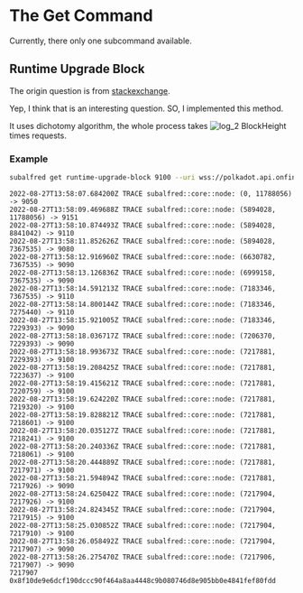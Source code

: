 # The Get Command
Currently, there only one subcommand available.

## Runtime Upgrade Block
The origin question is from [stackexchange][question].

Yep, I think that is an interesting question.
SO, I implemented this method.

It uses dichotomy algorithm, the whole process takes <img src="https://latex.codecogs.com/svg.image?log_2&space;BlockHeight" title="log_2 BlockHeight"/> times requests.

[question]: https://substrate.stackexchange.com/questions/3861/how-do-you-tell-which-block-number-the-last-runtime-upgrade-happened-on-a-chain

### Example
```sh
subalfred get runtime-upgrade-block 9100 --uri wss://polkadot.api.onfinality.io/public-ws -lsubalfred::core::node
```
```log
2022-08-27T13:58:07.684200Z TRACE subalfred::core::node: (0, 11788056) -> 9050
2022-08-27T13:58:09.469688Z TRACE subalfred::core::node: (5894028, 11788056) -> 9151
2022-08-27T13:58:10.874493Z TRACE subalfred::core::node: (5894028, 8841042) -> 9110
2022-08-27T13:58:11.852626Z TRACE subalfred::core::node: (5894028, 7367535) -> 9080
2022-08-27T13:58:12.916960Z TRACE subalfred::core::node: (6630782, 7367535) -> 9090
2022-08-27T13:58:13.126836Z TRACE subalfred::core::node: (6999158, 7367535) -> 9090
2022-08-27T13:58:14.591213Z TRACE subalfred::core::node: (7183346, 7367535) -> 9110
2022-08-27T13:58:14.800144Z TRACE subalfred::core::node: (7183346, 7275440) -> 9110
2022-08-27T13:58:15.921005Z TRACE subalfred::core::node: (7183346, 7229393) -> 9090
2022-08-27T13:58:18.036717Z TRACE subalfred::core::node: (7206370, 7229393) -> 9090
2022-08-27T13:58:18.993673Z TRACE subalfred::core::node: (7217881, 7229393) -> 9100
2022-08-27T13:58:19.208425Z TRACE subalfred::core::node: (7217881, 7223637) -> 9100
2022-08-27T13:58:19.415621Z TRACE subalfred::core::node: (7217881, 7220759) -> 9100
2022-08-27T13:58:19.624220Z TRACE subalfred::core::node: (7217881, 7219320) -> 9100
2022-08-27T13:58:19.828821Z TRACE subalfred::core::node: (7217881, 7218601) -> 9100
2022-08-27T13:58:20.035127Z TRACE subalfred::core::node: (7217881, 7218241) -> 9100
2022-08-27T13:58:20.240336Z TRACE subalfred::core::node: (7217881, 7218061) -> 9100
2022-08-27T13:58:20.444889Z TRACE subalfred::core::node: (7217881, 7217971) -> 9100
2022-08-27T13:58:21.594894Z TRACE subalfred::core::node: (7217881, 7217926) -> 9090
2022-08-27T13:58:24.625042Z TRACE subalfred::core::node: (7217904, 7217926) -> 9100
2022-08-27T13:58:24.824345Z TRACE subalfred::core::node: (7217904, 7217915) -> 9100
2022-08-27T13:58:25.030852Z TRACE subalfred::core::node: (7217904, 7217910) -> 9100
2022-08-27T13:58:26.058492Z TRACE subalfred::core::node: (7217904, 7217907) -> 9090
2022-08-27T13:58:26.275470Z TRACE subalfred::core::node: (7217906, 7217907) -> 9090
7217907 0x8f10de9e6dcf190dccc90f464a8aa4448c9b080746d8e905bb0e4841fef80fdd
```
